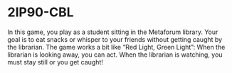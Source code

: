 # 2IP90-CBL
In this game, you play as a student sitting in the Metaforum library. Your goal is to eat snacks or whisper to your friends without getting caught by the librarian. The game works a bit like “Red Light, Green Light”: When the librarian is looking away, you can act. When the librarian is watching, you must stay still or you get caught!
